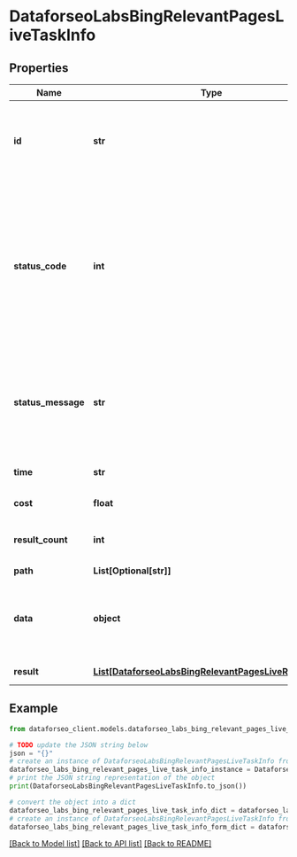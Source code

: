 # DataforseoLabsBingRelevantPagesLiveTaskInfo


## Properties

Name | Type | Description | Notes
------------ | ------------- | ------------- | -------------
**id** | **str** | task identifier unique task identifier in our system in the UUID format | [optional] 
**status_code** | **int** | status code of the task generated by DataForSEO, can be within the following range: 10000-60000 you can find the full list of the response codes here | [optional] 
**status_message** | **str** | informational message of the task you can find the full list of general informational messages here | [optional] 
**time** | **str** | execution time, seconds | [optional] 
**cost** | **float** | total tasks cost, USD | [optional] 
**result_count** | **int** | number of elements in the result array | [optional] 
**path** | **List[Optional[str]]** | URL path | [optional] 
**data** | **object** | contains the same parameters that you specified in the POST request | [optional] 
**result** | [**List[DataforseoLabsBingRelevantPagesLiveResultInfo]**](DataforseoLabsBingRelevantPagesLiveResultInfo.md) | array of results | [optional] 

## Example

```python
from dataforseo_client.models.dataforseo_labs_bing_relevant_pages_live_task_info import DataforseoLabsBingRelevantPagesLiveTaskInfo

# TODO update the JSON string below
json = "{}"
# create an instance of DataforseoLabsBingRelevantPagesLiveTaskInfo from a JSON string
dataforseo_labs_bing_relevant_pages_live_task_info_instance = DataforseoLabsBingRelevantPagesLiveTaskInfo.from_json(json)
# print the JSON string representation of the object
print(DataforseoLabsBingRelevantPagesLiveTaskInfo.to_json())

# convert the object into a dict
dataforseo_labs_bing_relevant_pages_live_task_info_dict = dataforseo_labs_bing_relevant_pages_live_task_info_instance.to_dict()
# create an instance of DataforseoLabsBingRelevantPagesLiveTaskInfo from a dict
dataforseo_labs_bing_relevant_pages_live_task_info_form_dict = dataforseo_labs_bing_relevant_pages_live_task_info.from_dict(dataforseo_labs_bing_relevant_pages_live_task_info_dict)
```
[[Back to Model list]](../README.md#documentation-for-models) [[Back to API list]](../README.md#documentation-for-api-endpoints) [[Back to README]](../README.md)


